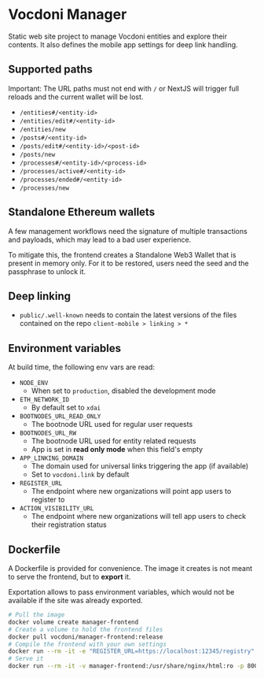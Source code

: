 # Vocdoni Manager

Static web site project to manage Vocdoni entities and explore their contents. It also defines the mobile app settings for deep link handling.

## Supported paths

Important: The URL paths must not end with `/` or NextJS will trigger full reloads and the current wallet will be lost.

- `/entities#/<entity-id>`
- `/entities/edit#/<entity-id>`
- `/entities/new`
- `/posts#/<entity-id>`
- `/posts/edit#/<entity-id>/<post-id>`
- `/posts/new`
- `/processes#/<entity-id>/<process-id>`
- `/processes/active#/<entity-id>`
- `/processes/ended#/<entity-id>`
- `/processes/new`

## Standalone Ethereum wallets

A few management workflows need the signature of multiple transactions and payloads, which may lead to a bad user experience.

To mitigate this, the frontend creates a Standalone Web3 Wallet that is present in memory only. For it to be restored, users need the seed and the passphrase to unlock it.

## Deep linking

- `public/.well-known` needs to contain the latest versions of the files contained on the repo `client-mobile > linking > *`

## Environment variables

At build time, the following env vars are read:

- `NODE_ENV`
    - When set to `production`, disabled the development mode
- `ETH_NETWORK_ID`
    - By default set to `xdai`
- `BOOTNODES_URL_READ_ONLY`
    - The bootnode URL used for regular user requests
- `BOOTNODES_URL_RW`
    - The bootnode URL used for entity related requests
    - App is set in **read only mode** when this field's empty
- `APP_LINKING_DOMAIN`
    - The domain used for universal links triggering the app (if available)
    - Set to `vocdoni.link` by default
- `REGISTER_URL`
    - The endpoint where new organizations will point app users to register to
- `ACTION_VISIBILITY_URL`
    - The endpoint where new organizations will tell app users to check their registration status

## Dockerfile

A Dockerfile is provided for convenience. The image it creates is not meant to serve the frontend, but to **export** it.

Exportation allows to pass environment variables, which would not be available if the site was already exported.

```sh
# Pull the image
docker volume create manager-frontend
# Create a volume to hold the frontend files
docker pull vocdoni/manager-frontend:release
# Compile the frontend with your own settings
docker run --rm -it -e "REGISTER_URL=https://localhost:12345/registry" -v manager-frontend:/app/build vocdoni/manager-frontend:release
# Serve it
docker run --rm -it -v manager-frontend:/usr/share/nginx/html:ro -p 8000:80 nginx
```
